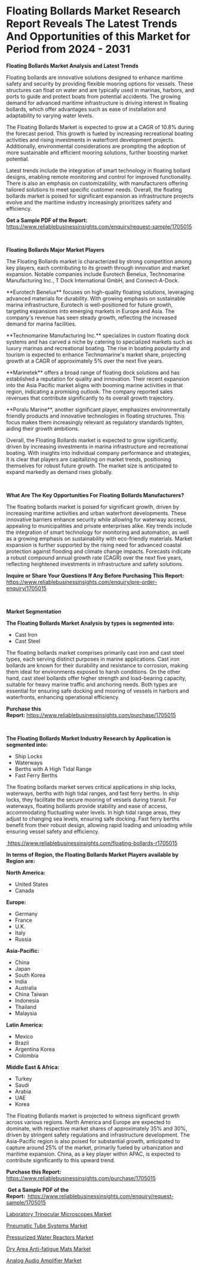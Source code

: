 <p><h1>Floating Bollards Market Research Report Reveals The Latest Trends And Opportunities of this Market for Period from 2024 - 2031</h1></p><p><strong>Floating Bollards Market Analysis and Latest Trends</strong></p>
<p><p>Floating bollards are innovative solutions designed to enhance maritime safety and security by providing flexible mooring options for vessels. These structures can float on water and are typically used in marinas, harbors, and ports to guide and protect boats from potential accidents. The growing demand for advanced maritime infrastructure is driving interest in floating bollards, which offer advantages such as ease of installation and adaptability to varying water levels.</p><p>The Floating Bollards Market is expected to grow at a CAGR of 10.8% during the forecast period. This growth is fueled by increasing recreational boating activities and rising investments in waterfront development projects. Additionally, environmental considerations are prompting the adoption of more sustainable and efficient mooring solutions, further boosting market potential. </p><p>Latest trends include the integration of smart technology in floating bollard designs, enabling remote monitoring and control for improved functionality. There is also an emphasis on customizability, with manufacturers offering tailored solutions to meet specific customer needs. Overall, the floating bollards market is poised for significant expansion as infrastructure projects evolve and the maritime industry increasingly prioritizes safety and efficiency.</p></p>
<p><strong>Get a Sample PDF of the Report:&nbsp;</strong> <a href="https://www.reliablebusinessinsights.com/enquiry/request-sample/1705015?utm_campaign=1109&utm_medium=2&utm_source=Github&utm_content=ia&utm_term=21102024&utm_id=floating-bollards">https://www.reliablebusinessinsights.com/enquiry/request-sample/1705015</a></p>
<p>&nbsp;</p>
<p><strong>Floating Bollards Major Market Players</strong></p>
<p><p>The Floating Bollards market is characterized by strong competition among key players, each contributing to its growth through innovation and market expansion. Notable companies include Eurotech Benelux, Technomarine Manufacturing Inc., T Dock International GmbH, and Connect-A-Dock.</p><p>**Eurotech Benelux** focuses on high-quality floating solutions, leveraging advanced materials for durability. With growing emphasis on sustainable marina infrastructure, Eurotech is well-positioned for future growth, targeting expansions into emerging markets in Europe and Asia. The company's revenue has seen steady growth, reflecting the increased demand for marina facilities.</p><p>**Technomarine Manufacturing Inc.** specializes in custom floating dock systems and has carved a niche by catering to specialized markets such as luxury marinas and recreational boating. The rise in boating popularity and tourism is expected to enhance Technomarine's market share, projecting growth at a CAGR of approximately 5% over the next five years.</p><p>**Marinetek** offers a broad range of floating dock solutions and has established a reputation for quality and innovation. Their recent expansion into the Asia Pacific market aligns with booming marine activities in that region, indicating a promising outlook. The company reported sales revenues that contribute significantly to its overall growth trajectory.</p><p>**Poralu Marine**, another significant player, emphasizes environmentally friendly products and innovative technologies in floating structures. This focus makes them increasingly relevant as regulatory standards tighten, aiding their growth ambitions.</p><p>Overall, the Floating Bollards market is expected to grow significantly, driven by increasing investments in marina infrastructure and recreational boating. With insights into individual company performance and strategies, it is clear that players are capitalizing on market trends, positioning themselves for robust future growth. The market size is anticipated to expand markedly as demand rises globally.</p></p>
<p>&nbsp;</p>
<p><strong>What Are The Key Opportunities For Floating Bollards Manufacturers?</strong></p>
<p><p>The floating bollards market is poised for significant growth, driven by increasing maritime activities and urban waterfront developments. These innovative barriers enhance security while allowing for waterway access, appealing to municipalities and private enterprises alike. Key trends include the integration of smart technology for monitoring and automation, as well as a growing emphasis on sustainability with eco-friendly materials. Market expansion is further supported by the rising need for advanced coastal protection against flooding and climate change impacts. Forecasts indicate a robust compound annual growth rate (CAGR) over the next five years, reflecting heightened investments in infrastructure and safety solutions.</p></p>
<p><strong>Inquire or Share Your Questions If Any Before Purchasing This Report:</strong> <a href="https://www.reliablebusinessinsights.com/enquiry/pre-order-enquiry/1705015?utm_campaign=1109&utm_medium=2&utm_source=Github&utm_content=ia&utm_term=21102024&utm_id=floating-bollards">https://www.reliablebusinessinsights.com/enquiry/pre-order-enquiry/1705015</a></p>
<p>&nbsp;</p>
<p><strong>Market Segmentation</strong></p>
<p><strong>The Floating Bollards Market Analysis by types is segmented into:</strong></p>
<p><ul><li>Cast Iron</li><li>Cast Steel</li></ul></p>
<p><p>The floating bollards market comprises primarily cast iron and cast steel types, each serving distinct purposes in marine applications. Cast iron bollards are known for their durability and resistance to corrosion, making them ideal for environments exposed to harsh conditions. On the other hand, cast steel bollards offer higher strength and load-bearing capacity, suitable for heavy marine traffic and anchoring needs. Both types are essential for ensuring safe docking and mooring of vessels in harbors and waterfronts, enhancing operational efficiency.</p></p>
<p><strong>Purchase this Report:&nbsp;</strong><a href="https://www.reliablebusinessinsights.com/purchase/1705015?utm_campaign=1109&utm_medium=2&utm_source=Github&utm_content=ia&utm_term=21102024&utm_id=floating-bollards">https://www.reliablebusinessinsights.com/purchase/1705015</a></p>
<p>&nbsp;</p>
<p><strong>The Floating Bollards Market Industry Research by Application is segmented into:</strong></p>
<p><ul><li>Ship Locks</li><li>Waterways</li><li>Berths with A High Tidal Range</li><li>Fast Ferry Berths</li></ul></p>
<p><p>The floating bollards market serves critical applications in ship locks, waterways, berths with high tidal ranges, and fast ferry berths. In ship locks, they facilitate the secure mooring of vessels during transit. For waterways, floating bollards provide stability and ease of access, accommodating fluctuating water levels. In high tidal range areas, they adjust to changing sea levels, ensuring safe docking. Fast ferry berths benefit from their robust design, allowing rapid loading and unloading while ensuring vessel safety and efficiency.</p></p>
<p><a href="https://www.reliablebusinessinsights.com/floating-bollards-r1705015?utm_campaign=1109&utm_medium=2&utm_source=Github&utm_content=ia&utm_term=21102024&utm_id=floating-bollards">&nbsp;https://www.reliablebusinessinsights.com/floating-bollards-r1705015</a></p>
<p><strong>In terms of Region, the Floating Bollards Market Players available by Region are:</strong></p>
<p>
    <p> <strong> North America: </strong>
        <ul>
            <li>United States</li>
            <li>Canada</li>
        </ul>
        </p> 
    <p> <strong> Europe: </strong>
        <ul>
            <li>Germany</li>
            <li>France</li>
            <li>U.K.</li>
            <li>Italy</li>
            <li>Russia</li>
        </ul>
        </p> 
    <p> <strong> Asia-Pacific: </strong>
        <ul>
            <li>China</li>
            <li>Japan</li>
            <li>South Korea</li>
            <li>India</li>
            <li>Australia</li>
            <li>China Taiwan</li>
            <li>Indonesia</li>
            <li>Thailand</li>
            <li>Malaysia</li>
        </ul>
        </p> 
    <p> <strong> Latin America: </strong>
        <ul>
            <li>Mexico</li>
            <li>Brazil</li>
            <li>Argentina Korea</li>
            <li>Colombia</li>
        </ul>
        </p> 
    <p> <strong> Middle East & Africa: </strong>
        <ul>
            <li>Turkey</li>
            <li>Saudi</li>
            <li>Arabia</li>
            <li>UAE</li>
            <li>Korea</li>
        </ul>
    </p>
    </p>
<p><p>The Floating Bollards market is projected to witness significant growth across various regions. North America and Europe are expected to dominate, with respective market shares of approximately 35% and 30%, driven by stringent safety regulations and infrastructure development. The Asia-Pacific region is also poised for substantial growth, anticipated to capture around 25% of the market, primarily fueled by urbanization and maritime expansion. China, as a key player within APAC, is expected to contribute significantly to this upward trend.</p></p>
<p><strong>Purchase this Report: </strong><a href="https://www.reliablebusinessinsights.com/purchase/1705015?utm_campaign=1109&utm_medium=2&utm_source=Github&utm_content=ia&utm_term=21102024&utm_id=floating-bollards">https://www.reliablebusinessinsights.com/purchase/1705015</a></p>
<p>&nbsp;<strong>Get a Sample PDF of the Report:&nbsp;&nbsp;</strong><a href="https://www.reliablebusinessinsights.com/enquiry/request-sample/1705015?utm_campaign=1109&utm_medium=2&utm_source=Github&utm_content=ia&utm_term=21102024&utm_id=floating-bollards">https://www.reliablebusinessinsights.com/enquiry/request-sample/1705015</a></p>
<p><strong></strong></p>
<p><p><a href="https://github.com/loftinirkaakcsu/Market-Research-Report-List-1/blob/main/laboratory-trinocular-microscopes-market.md?utm_campaign=1109&utm_medium=2&utm_source=Github&utm_content=ia&utm_term=21102024&utm_id=floating-bollards">Laboratory Trinocular Microscopes Market</a></p><p><a href="https://issuu.com/reportprime-2/docs/pneumatic-tube-systems-market-size-_c998f5d7e05ff3?utm_campaign=1109&utm_medium=2&utm_source=Github&utm_content=ia&utm_term=21102024&utm_id=floating-bollards">Pneumatic Tube Systems Market</a></p><p><a href="https://issuu.com/reportprime-2/docs/pressurized-water-reactors-market-s_c86c0bef8c7707?utm_campaign=1109&utm_medium=2&utm_source=Github&utm_content=ia&utm_term=21102024&utm_id=floating-bollards">Pressurized Water Reactors Market</a></p><p><a href="https://github.com/stumpefzclearez/Market-Research-Report-List-1/blob/main/dry-area-anti-fatigue-mats-market.md?utm_campaign=1109&utm_medium=2&utm_source=Github&utm_content=ia&utm_term=21102024&utm_id=floating-bollards">Dry Area Anti-fatigue Mats Market</a></p><p><a href="https://www.linkedin.com/pulse/unlocking-growth-potential-strategic-analysis-analog-audio-qxxqe?utm_campaign=1109&utm_medium=2&utm_source=Github&utm_content=ia&utm_term=21102024&utm_id=floating-bollards">Analog Audio Amplifier Market</a></p></p>